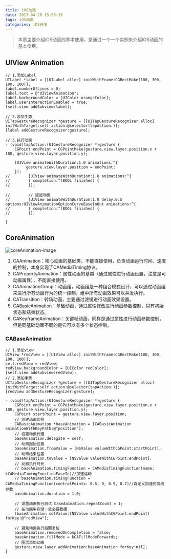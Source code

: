 ```yaml
---
title: iOS动画
date: 2017-04-28 15:56:19
tags: iOS动画
categories: iOS开发
---
```

> 本章主要介绍iOS动画的基本使用，是通过一个一个实例来介绍iOS动画的基本使用。<!--more-->

## UIView Animation

```objc
// 1.添加Label
UILabel *label = [[UILabel alloc] initWithFrame:CGRectMake(100, 300, 100, 100)];
label.numberOfLines = 0;
label.text = @"UIViewAnimation";
label.backgroundColor = [UIColor orangeColor];
label.userInteractionEnabled = true;
[self.view addSubview:label];

// 2.添加手势
UITapGestureRecognizer *gesture = [[UITapGestureRecognizer alloc] initWithTarget:self action:@selector(tapAction:)];
[label addGestureRecognizer:gesture];

// 3.执行动画
- (void)tapAction:(UIGestureRecognizer *)gesture {
    CGPoint endPoint = CGPointMake(gesture.view.layer.position.x + 100, gesture.view.layer.position.y);

    [UIView animateWithDuration:1.0 animations:^{
         gesture.view.layer.position = endPoint;
    }];
//        [UIView animateWithDuration:1.0 animations:^{
//        } completion:^(BOOL finished) {
//        }];

//        // 延迟动画
//        [UIView animateWithDuration:1.0 delay:0.5 options:UIViewAnimationOptionCurveEaseInOut animations:^{
//        } completion:^(BOOL finished) {
//        }];

}
```

## CoreAnimation

![coreAnimation-image](/images/coreAnimation.png)

1. CAAnimation：核心动画的基础类，不能直接使用，负责动画运行时间、速度的控制，本身实现了CAMediaTiming协议。
2. CAPropertyAnimation：属性动画的基类（通过属性进行动画设置，注意是可动画属性），不能直接使用。
3. CAAnimationGroup：动画组，动画组是一种组合模式设计，可以通过动画组来进行所有动画行为的统一控制，组中所有动画效果可以并发执行。
4. CATransition：转场动画，主要通过滤镜进行动画效果设置。
5. CABasicAnimation：基础动画，通过属性修改进行动画参数控制，只有初始状态和结束状态。
6. CAKeyframeAnimation：关键帧动画，同样是通过属性进行动画参数控制，但是同基础动画不同的是它可以有多个状态控制。

### CABaseAnimation
```objc
// 1.添加view
UIView *redView = [[UIView alloc] initWithFrame:CGRectMake(100, 100, 100, 100)];
self.redView = redView;
redView.backgroundColor = [UIColor redColor];
[self.view addSubview:redView];
// 2.添加手势
UITapGestureRecognizer *gesture = [[UITapGestureRecognizer alloc] initWithTarget:self action:@selector(tapAction:)];
[redView addGestureRecognizer:gesture];

- (void)tapAction:(UIGestureRecognizer *)gesture {
    CGPoint endPoint = CGPointMake(gesture.view.layer.position.x + 100, gesture.view.layer.position.y);
    CGPoint startPoint = gesture.view.layer.position;
    // 创建动画实例
    CABasicAnimation *baseAnimation = [CABasicAnimation animationWithKeyPath:@"position"];
    // 设置动画代理
    baseAnimation.delegate = self;
    // 动画起始位置
    baseAnimation.fromValue = [NSValue valueWIthCGPoint:startPoint];
    // 动画结束位置
    baseAnimation.toValue = [NSValue valueWithCGPoint:endPoint];
    // 动画执行时长
    // baseAnimation.timingFunction = CAMediaTimingFunction(name: kCAMediaTimingFunctionEaseIn)//加速运动
    // baseAnimation.timingFunction = CAMediaTimingFunction(controlPoints: 0.5, 0, 0.9, 0.7)//自定义加速的曲线参数
    baseAnimation.duration = 1.0;

    // 设置动画执行测试 baseAnimation.repeatCount = 1;
    // 在动画中存储一些必要数据
    [baseAnimation setValue:[NSValue valueWithCGPoint:endPoint] forKey:@"redView"];

    // 避免动画执行后回复位
    baseAnimation.removedOnCompletion = false;
    baseAnimation.fillMode = kCAFillModeForwards;
    // 图层添加动画
    gesture.view.layer addAnimation:baseAnimation forKey:nil]; 
}
```